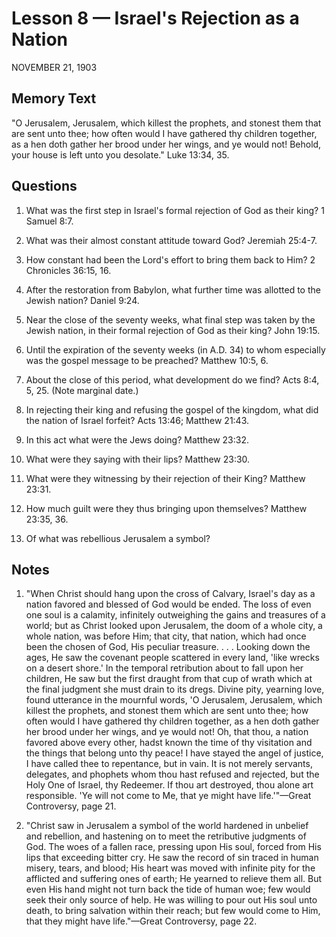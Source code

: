 # Lesson 8 — Israel's Rejection as a Nation

NOVEMBER 21, 1903

## Memory Text
"O Jerusalem, Jerusalem, which killest the prophets, and stonest them that are sent unto thee; how often would I have gathered thy children together, as a hen doth gather her brood under her wings, and ye would not! Behold, your house is left unto you desolate." Luke 13:34, 35.

## Questions

1. What was the first step in Israel's formal rejection of God as their king? 1 Samuel 8:7.

2. What was their almost constant attitude toward God? Jeremiah 25:4-7.

3. How constant had been the Lord's effort to bring them back to Him? 2 Chronicles 36:15, 16.

4. After the restoration from Babylon, what further time was allotted to the Jewish nation? Daniel 9:24.

5. Near the close of the seventy weeks, what final step was taken by the Jewish nation, in their formal rejection of God as their king? John 19:15.

6. Until the expiration of the seventy weeks (in A.D. 34) to whom especially was the gospel message to be preached? Matthew 10:5, 6.

7. About the close of this period, what development do we find? Acts 8:4, 5, 25. (Note marginal date.)

8. In rejecting their king and refusing the gospel of the kingdom, what did the nation of Israel forfeit? Acts 13:46; Matthew 21:43.

9. In this act what were the Jews doing? Matthew 23:32.

10. What were they saying with their lips? Matthew 23:30.

11. What were they witnessing by their rejection of their King? Matthew 23:31.

12. How much guilt were they thus bringing upon themselves? Matthew 23:35, 36.

13. Of what was rebellious Jerusalem a symbol?

## Notes

1. "When Christ should hang upon the cross of Calvary, Israel's day as a nation favored and blessed of God would be ended. The loss of even one soul is a calamity, infinitely outweighing the gains and treasures of a world; but as Christ looked upon Jerusalem, the doom of a whole city, a whole nation, was before Him; that city, that nation, which had once been the chosen of God, His peculiar treasure. . . . Looking down the ages, He saw the covenant people scattered in every land, 'like wrecks on a desert shore.' In the temporal retribution about to fall upon her children, He saw but the first draught from that cup of wrath which at the final judgment she must drain to its dregs. Divine pity, yearning love, found utterance in the mournful words, 'O Jerusalem, Jerusalem, which killest the prophets, and stonest them which are sent unto thee; how often would I have gathered thy children together, as a hen doth gather her brood under her wings, and ye would not! Oh, that thou, a nation favored above every other, hadst known the time of thy visitation and the things that belong unto thy peace! I have stayed the angel of justice, I have called thee to repentance, but in vain. It is not merely servants, delegates, and phophets whom thou hast refused and rejected, but the Holy One of Israel, thy Redeemer. If thou art destroyed, thou alone art responsible. 'Ye will not come to Me, that ye might have life.'"—Great Controversy, page 21.

2. "Christ saw in Jerusalem a symbol of the world hardened in unbelief and rebellion, and hastening on to meet the retributive judgments of God. The woes of a fallen race, pressing upon His soul, forced from His lips that exceeding bitter cry. He saw the record of sin traced in human misery, tears, and blood; His heart was moved with infinite pity for the afflicted and suffering ones of earth; He yearned to relieve them all. But even His hand might not turn back the tide of human woe; few would seek their only source of help. He was willing to pour out His soul unto death, to bring salvation within their reach; but few would come to Him, that they might have life."—Great Controversy, page 22.